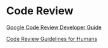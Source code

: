 # Code Review

[Google Code Review Developer Guide](https://google.github.io/eng-practices/review/)

[Code Review Guidelines for Humans](https://phauer.com/2018/code-review-guidelines/)
